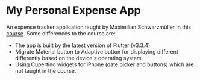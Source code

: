 # My Personal Expense App

An expense tracker application taught by Maximilian Schwarzmüller in this [course](https://www.udemy.com/course/learn-flutter-dart-to-build-ios-android-apps/). Some differences to the course are:

- The app is built by the latest version of Flutter (v3.3.4).
- Migrate Material button to Adaptive button for displaying different differently based on the device's operating system.
- Using Cupertino widgets for iPhone (date picker and buttons) which are not taught in the course.
